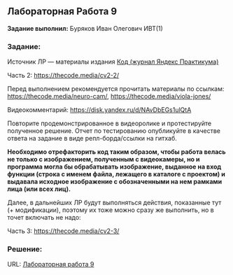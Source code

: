 ## Лабораторная Работа 9

**Задание выполнил:** Буряков Иван Олегович ИВТ(1)

### Задание: 
Источник ЛР — материалы издания [Код (журнал Яндекс Практикума)](https://thecode.media/)

Часть 2: https://thecode.media/cv2-2/

Перед выполнением рекомендуется прочитать материалы по ссылкам: https://thecode.media/neuro-cam/, https://thecode.media/viola-jones/

Видеокомментарий: https://disk.yandex.ru/d/NAvDbEGs1ulQtA

Повторите продемонстрированное в видеоролике и протестируйте полученное решение. Отчет по тестированию опубликуйте в качестве ответа на задание в виде репл-борда/ссылки на гитхаб.

**Необходимо отрефакторить код таким образом, чтобы работа велась не только с изображением, полученным с видеокамеры, но и программа могла бы обрабатывать изображение, выданное на вход функции (строка с именем файла, лежащего в каталоге с проектом) и выдавала исходное изображение с обозначенными на нем рамками лица (или всех лиц).**



Далее, в дальнейших ЛР будут выполняться действия, показанные тут (+ модификации), поэтому их тоже можно сразу же выполнить, но в точет включать не надо: 

Часть 3: https://thecode.media/cv2-3/


### Решение:


URL: [Лабораторная работа 9](https://github.com/Buryackov-Ivan/Prog-6SEM-2023/blob/main/LR_9/Report/Report.md)
